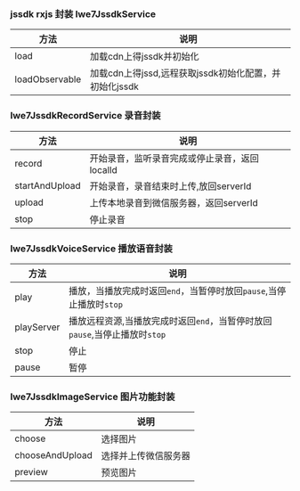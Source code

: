 ### jssdk rxjs 封装 Iwe7JssdkService
| 方法             | 说明                                   |
|----------------|--------------------------------------|
| load           | 加载cdn上得jssdk并初始化                     |
| loadObservable | 加载cdn上得jssd,远程获取jssdk初始化配置，并初始化jssdk |


### Iwe7JssdkRecordService 录音封装
| 方法             | 说明                         |
|----------------|----------------------------|
| record         | 开始录音，监听录音完成或停止录音，返回localId |
| startAndUpload | 开始录音，录音结束时上传,放回serverId    |
| upload         | 上传本地录音到微信服务器，返回serverId    |
| stop           | 停止录音                       |

### Iwe7JssdkVoiceService 播放语音封装
| 方法         | 说明                                              |
|------------|-------------------------------------------------|
| play       | 播放，当播放完成时返回`end`，当暂停时放回`pause`,当停止播放时`stop`     |
| playServer | 播放远程资源,当播放完成时返回`end`，当暂停时放回`pause`,当停止播放时`stop` |
| stop       | 停止                                              |
| pause      | 暂停                                              |


### Iwe7JssdkImageService 图片功能封装
| 方法              | 说明         |
|-----------------|------------|
| choose          | 选择图片       |
| chooseAndUpload | 选择并上传微信服务器 |
| preview         | 预览图片       |
